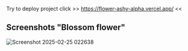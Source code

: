 Try to deploy project click >> https://flower-ashy-alpha.vercel.app/ <<

 ## **Screenshots "Blossom flower"**
![Screenshot 2025-02-25 022638](https://github.com/user-attachments/assets/7edb46f4-328a-46a6-9751-cdf0370967e1)
